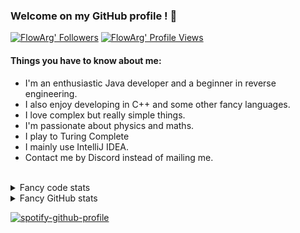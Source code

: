 ### Welcome on my GitHub profile ! 🙋‍
[![FlowArg' Followers](https://img.shields.io/github/followers/FlowArg?color=brightgreen&label=Followers)](https://github.com/FlowArg?tab=followers)
[![FlowArg' Profile Views](https://komarev.com/ghpvc/?username=FlowArg&color=brightgreen)](https://github.com/FlowArg)

#### Things you have to know about me:
* I'm an enthusiastic Java developer and a beginner in reverse engineering.
* I also enjoy developing in C++ and some other fancy languages.
* I love complex but really simple things.
* I'm passionate about physics and maths.
* I play to Turing Complete
* I mainly use IntelliJ IDEA.
* Contact me by Discord instead of mailing me.

<br>
<details>
<summary style="font-size:14px">Fancy code stats</summary>

[![FlowArg's GitHub stats](https://github-readme-stats.vercel.app/api?username=FlowArg&show_icons=true&theme=radical)](https://github.com/anuraghazra/github-readme-stats)
[![FlowArg's top languages](https://github-readme-stats.vercel.app/api/top-langs/?username=FlowArg&hide=rich%20text%20format&theme=radical)](https://github.com/anuraghazra/github-readme-stats)
[![FlowArg's wakatime stats](https://github-readme-stats.vercel.app/api/wakatime?username=FlowArg&theme=radical)](https://github.com/anuraghazra/github-readme-stats)

</details>
<details>
<summary style="font-size:14px">Fancy GitHub stats</summary>

<img width=800 src="https://github-profile-trophy.vercel.app/?username=NoIdeaIndustry&theme=onedark&no-frame=false&column=-1&margin-w=10"/>

</details>

[![spotify-github-profile](https://spotify-github-profile.vercel.app/api/view?uid=uifadj4kp0qds4k0wnz7hf5z2&cover_image=true&theme=default&bar_color=53b14f&bar_color_cover=true)](https://spotify-github-profile.vercel.app/api/view?uid=uifadj4kp0qds4k0wnz7hf5z2&redirect=true)

